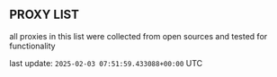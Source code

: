 ## PROXY LIST

all proxies in this list were collected from open sources and tested for functionality

last update: `2025-02-03 07:51:59.433088+00:00` UTC